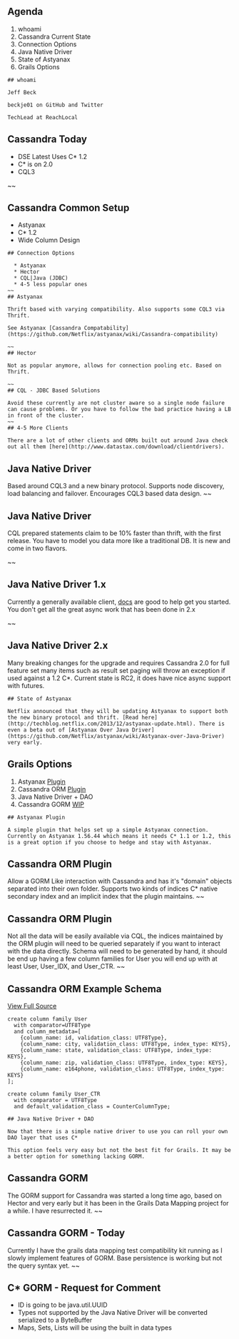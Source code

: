 
## Agenda

1. whoami
1. Cassandra Current State
1. Connection Options
1. Java Native Driver
1. State of Astyanax
1. Grails Options


~~~~
## whoami

Jeff Beck

beckje01 on GitHub and Twitter

TechLead at ReachLocal
~~~~
## Cassandra Today

  * DSE Latest Uses C* 1.2
  * C* is on 2.0
  * CQL3

~~
## Cassandra Common Setup

  * Astyanax
  * C* 1.2
  * Wide Column Design

~~~~
## Connection Options

  * Astyanax
  * Hector
  * CQL|Java (JDBC)
  * 4-5 less popular ones
~~
## Astyanax

Thrift based with varying compatibility. Also supports some CQL3 via Thrift.

See Astyanax [Cassandra Compatability](https://github.com/Netflix/astyanax/wiki/Cassandra-compatibility)

~~
## Hector

Not as popular anymore, allows for connection pooling etc. Based on Thrift.

~~
## CQL - JDBC Based Solutions

Avoid these currently are not cluster aware so a single node failure can cause problems. Or you have to follow the bad practice having a LB in front of the cluster.
~~
## 4-5 More Clients

There are a lot of other clients and ORMs built out around Java check out all them [here](http://www.datastax.com/download/clientdrivers).
~~~~
## Java Native Driver

Based around CQL3 and a new binary protocol. Supports node discovery, load balancing and failover. Encourages CQL3 based data design.
~~
## Java Native Driver

CQL prepared statements claim to be 10% faster than thrift, with the first release. You have to model you data more like a traditional DB. It is new and come in two flavors.

~~
## Java Native Driver 1.x

Currently a generally available client, [docs](http://www.datastax.com/documentation/developer/java-driver/1.0/index.html) are good to help get you started. You don't get all the great async work that has been done in 2.x

~~
## Java Native Driver 2.x

Many breaking changes for the upgrade and requires Cassandra 2.0 for full feature set many items such as result set paging will throw an exception if used against a 1.2 C*. Current state is RC2, it does have nice async support with futures.
~~~~
## State of Astyanax

Netflix announced that they will be updating Astyanax to support both the new binary protocol and thrift. [Read here](http://techblog.netflix.com/2013/12/astyanax-update.html). There is even a beta out of [Astyanax Over Java Driver](https://github.com/Netflix/astyanax/wiki/Astyanax-over-Java-Driver) very early.
~~~~
## Grails Options

1. Astyanax [Plugin](http://grails.org/plugin/cassandra-astyanax)
1. Cassandra ORM [Plugin](http://grails.org/plugin/cassandra-orm)
1. Java Native Driver + DAO
1. Cassandra GORM [WIP](https://github.com/beckje01/grails-data-mapping/tree/cassandraNative)
~~~~
## Astyanax Plugin

A simple plugin that helps set up a simple Astyanax connection. Currently on Astyanax 1.56.44 which means it needs C* 1.1 or 1.2, this is a great option if you choose to hedge and stay with Astyanax.
~~~~
## Cassandra ORM Plugin

Allow a GORM Like interaction with Cassandra and has it's "domain" objects separated into their own folder. Supports two kinds of indices C* native secondary index and an implicit index that the plugin maintains.
~~
## Cassandra ORM Plugin

Not all the data will be easily available via CQL, the indices maintained by the ORM plugin will need to be queried separately if you want to interact with the data directly. Schema will need to be generated by hand, it should be end up having a few column families for User you will end up with at least User, User_IDX, and User_CTR.
~~
## Cassandra ORM Example Schema

[View Full Source](https://github.com/bflorian/cassandra-astyanax/blob/4027cb6589ce85b6bad90a8d0d3a917a39a66e48/test/data/schema.txt)

    create column family User
      with comparator=UTF8Type
      and column_metadata=[
        {column_name: id, validation_class: UTF8Type},
        {column_name: city, validation_class: UTF8Type, index_type: KEYS},
        {column_name: state, validation_class: UTF8Type, index_type: KEYS},
        {column_name: zip, validation_class: UTF8Type, index_type: KEYS},
        {column_name: e164phone, validation_class: UTF8Type, index_type: KEYS}
    ];

    create column family User_CTR
      with comparator = UTF8Type
      and default_validation_class = CounterColumnType;

~~~~
## Java Native Driver + DAO

Now that there is a simple native driver to use you can roll your own DAO layer that uses C*

This option feels very easy but not the best fit for Grails. It may be a better option for something lacking GORM.
~~~~
## Cassandra GORM

The GORM support for Cassandra was started a long time ago, based on Hector and very early but it has been in the Grails Data Mapping project for a while. I have resurrected it.
~~
## Cassandra GORM - Today

Currently I have the grails data mapping test compatibility kit running as I slowly implement features of GORM. Base persistence is working but not the query syntax yet.
~~
## C* GORM - Request for Comment

  * ID is going to be java.util.UUID
  * Types not supported by the Java Native Driver will be converted serialized to a ByteBuffer
  * Maps, Sets, Lists will be using the built in data types


